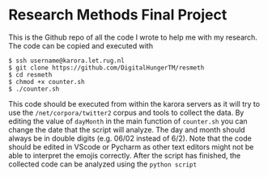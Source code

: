 # Research Methods Final Project
This is the Github repo of all the code I wrote to help me with my research.  
The code can be copied and executed with
```commandline
$ ssh username@karora.let.rug.nl
$ git clone https://github.com/DigitalHungerTM/resmeth
$ cd resmeth
$ chmod +x counter.sh
$ ./counter.sh
```

This code should be executed from within the karora servers as it will try to use the ```/net/corpora/twitter2``` 
corpus and tools to collect the data. By editing the value of ```dayMonth``` in the main function of ```counter.sh``` 
you can change the date that the script will analyze. The day and month should always be in double digits 
(e.g. 06/02 instead of 6/2). Note that the code should be edited in VScode or Pycharm as 
other text editors might not be able to interpret the emojis correctly. After the script has finished, the collected 
code can be analyzed using the ```python script```